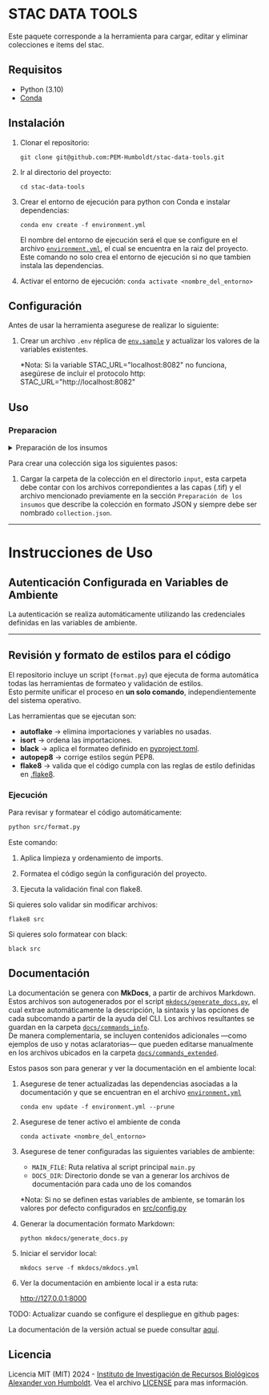 # STAC DATA TOOLS

Este paquete corresponde a la herramienta para cargar, editar y eliminar colecciones e items del stac.

## Requisitos

- Python (3.10)
- [Conda](https://conda.io/projects/conda/en/latest/index.html)

## Instalación

1. Clonar el repositorio:

   ```
   git clone git@github.com:PEM-Humboldt/stac-data-tools.git
   ```

2. Ir al directorio del proyecto:

   ```
   cd stac-data-tools
   ```

3. Crear el entorno de ejecución para python con Conda e instalar dependencias:

   ```
   conda env create -f environment.yml
   ```

   El nombre del entorno de ejecución será el que se configure en el archivo [`environment.yml`](environment.yml), el cual se encuentra en la raiz del proyecto. Este comando no solo crea el entorno de ejecución si no que tambien instala las dependencias.

4. Activar el entorno de ejecución: `conda activate <nombre_del_entorno>`

## Configuración

Antes de usar la herramienta asegurese de realizar lo siguiente:

1. Crear un archivo `.env` réplica de [`env.sample`](env.sample) y actualizar los valores de la variables existentes.

   *Nota: Si la variable STAC_URL="localhost:8082" no funciona, asegúrese de incluir el protocolo http: STAC_URL="http://localhost:8082"

## Uso

### Preparacion

<details>
<summary>Preparación de los insumos</summary>

Para cargar una nueva colección (incluyendo los items de la misma), lo primero que hay que hacer es describir toda la información que se desea cargar a la nueva colección, esto se hace por medio de un archivo `.json`, siguiendo la especificación descrita en el archivo [collection.md](spec/collection.md).

El archivo [collection.example.json](spec/collection.example.json) sirve como ejemplo y como punto de partida.

</details>

Para crear una colección siga los siguientes pasos:

1. Cargar la carpeta de la colección en el directorio `input`, esta carpeta debe contar con los archivos correpondientes a las capas (.tif) y el archivo mencionado previamente en la sección `Preparación de los insumos` que describe la colección en formato JSON y siempre debe ser nombrado `collection.json`.

---

# Instrucciones de Uso

## Autenticación Configurada en Variables de Ambiente

La autenticación se realiza automáticamente utilizando las credenciales definidas en las variables de ambiente.

---

## Revisión y formato de estilos para el código

El repositorio incluye un script (`format.py`) que ejecuta de forma automática todas las herramientas de formateo y validación de estilos.  
Esto permite unificar el proceso en **un solo comando**, independientemente del sistema operativo.

Las herramientas que se ejecutan son:
- **autoflake** → elimina importaciones y variables no usadas.
- **isort** → ordena las importaciones.
- **black** → aplica el formateo definido en [pyproject.toml](pyproject.toml).
- **autopep8** → corrige estilos según PEP8.
- **flake8** → valida que el código cumpla con las reglas de estilo definidas en [.flake8](.flake8).

### Ejecución

Para revisar y formatear el código automáticamente:
```bash
python src/format.py 
```

Este comando:

1. Aplica limpieza y ordenamiento de imports.

2. Formatea el código según la configuración del proyecto.

3. Ejecuta la validación final con flake8.

Si quieres solo validar sin modificar archivos:
```
flake8 src
```

Si quieres solo formatear con black:
```
black src
```

## Documentación

La documentación se genera con **MkDocs**, a partir de archivos Markdown. Estos archivos son autogenerados por el script [`mkdocs/generate_docs.py`](mkdocs/generate_docs.py), el cual extrae automáticamente la descripción, la sintaxis y las opciones de cada subcomando a partir de la ayuda del CLI. Los archivos resultantes se guardan en la carpeta [`docs/commands_info`](docs/commands_info).  
De manera complementaria, se incluyen contenidos adicionales —como ejemplos de uso y notas aclaratorias— que pueden editarse manualmente en los archivos ubicados en la carpeta [`docs/commands_extended`](docs/commands_extended).

Estos pasos son para generar y ver la documentación en el ambiente local:

1. Asegurese de tener actualizadas las dependencias asociadas a la documentación y que se encuentran en el archivo [`environment.yml`](environment.yml)

   ```
   conda env update -f environment.yml --prune
   ```
1. Asegurese de tener activo el ambiente de conda

   ```
   conda activate <nombre_del_entorno>
   ```
1. Asegurese de tener configuradas las siguientes variables de ambiente:

   - `MAIN_FILE`: Ruta relativa al script principal `main.py`
   - `DOCS_DIR`: Directorio donde se van a generar los archivos de documentación para cada uno de los comandos

   *Nota: Si no se definen estas variables de ambiente, se tomarán los valores por defecto configurados en [src/config.py](src/config.py)

1. Generar la documentación formato Markdown:

   ```
   python mkdocs/generate_docs.py
   ```
1. Iniciar el servidor local:

   ```
   mkdocs serve -f mkdocs/mkdocs.yml
   ```
1. Ver la documentación en ambiente local ir a esta ruta:

   http://127.0.0.1:8000

TODO: Actualizar cuando se configure el despliegue en github pages:

La documentación de la versión actual se puede consultar [aquí](https://pem-humboldt.github.io/stac-data-tools/src/).
   
## Licencia

Licencia MIT (MIT) 2024 - [Instituto de Investigación de Recursos Biológicos Alexander von Humboldt](http://humboldt.org.co). Vea el archivo [LICENSE](LICENSE) para mas información.
